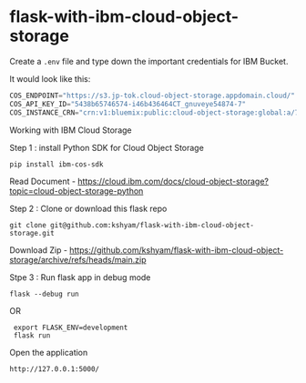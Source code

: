 # flask-with-ibm-cloud-object-storage

Create a `.env` file and type down the important credentials for IBM Bucket.

It would look like this:

```python
COS_ENDPOINT="https://s3.jp-tok.cloud-object-storage.appdomain.cloud/"
COS_API_KEY_ID="5438b65746574-i46b436464CT_gnuveye54874-7"
COS_INSTANCE_CRN="crn:v1:bluemix:public:cloud-object-storage:global:a/7b487h46464w8765bv756nmh386535:c22fe22d-22c4-4cc1-a2db-b54b37f43::"
```
Working with IBM Cloud Storage 

Step 1 : install Python SDK for Cloud Object Storage

```
pip install ibm-cos-sdk
```

Read Document - https://cloud.ibm.com/docs/cloud-object-storage?topic=cloud-object-storage-python 

Step 2 : Clone or download this flask repo

```
git clone git@github.com:kshyam/flask-with-ibm-cloud-object-storage.git
```

Download Zip - https://github.com/kshyam/flask-with-ibm-cloud-object-storage/archive/refs/heads/main.zip 

Stpe 3 : Run flask app in debug mode 

```
flask --debug run
```

OR 

```
 export FLASK_ENV=development
 flask run

```

Open the application

```
http://127.0.0.1:5000/


